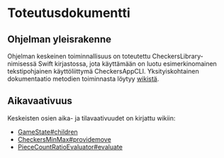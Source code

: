 # Toteutusdokumentti
## Ohjelman yleisrakenne
 Ohjelman keskeinen toiminnallisuus on toteutettu CheckersLibrary-nimisessä Swift kirjastossa, jota käyttämään on luotu esimerkinomainen tekstipohjainen käyttöliittymä CheckersAppCLI.
 Yksityiskohtainen dokumentaatio metodien toiminnasta löytyy [wikistä](https://github.com/tuureilmarinen/CheckersLibrary/wiki).

## Aikavaativuus
 Keskeisten osien aika- ja tilavaativuudet on kirjattu wikiin:
  - [GameState#children](https://github.com/tuureilmarinen/CheckersLibrary/wiki/GameState#children)
  - [CheckersMinMax#providemove](https://github.com/tuureilmarinen/CheckersLibrary/wiki/CheckersMinMax#providemove_)
  - [PieceCountRatioEvaluator#evaluate](https://github.com/tuureilmarinen/CheckersLibrary/wiki/PieceCountRatioEvaluator#evaluate_)